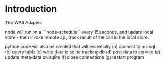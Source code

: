 # Introduction

The WPS Adapter.

node will run on a ```node-schedule`` every 15 seconds, and update local store - then invoke remote api, track result of the call in the local store.


python code will also be created that will essentially
(a) connect to ms sql
(b) query table
(c) write data to sqlite tracking db
(d) post data to service
(e) update meta-data on sqlite
(f) close connections
(g) restart program
